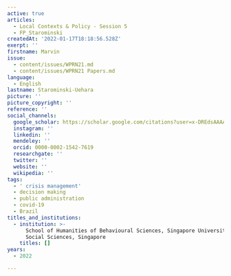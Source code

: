 ```yaml
---
active: true
articles:
  - Local Contexts & Policy - Session 5
  - FP_Starominski
createdAt: '2022-01-17T18:18:56.528Z'
exerpt: ''
firstname: Marvin
issue:
  - content/issues/WPRN21.md
  - content/issues/WPRN21 Papers.md
language:
  - English
lastname: Starominski-Uehara
picture: ''
picture_copyright: ''
reference: ''
social_channels:
  google_scholar: https://scholar.google.com/citations?user=x-DREdsAAAAJ&hl=fr&oi=sra
  instagram: ''
  linkedin: ''
  mendeley: ''
  orcid: 0000-0002-1542-7619
  researchgate: ''
  twitter: ''
  website: ''
  wikipedia: ''
tags:
  - ' crisis management'
  - decision making
  - public administration
  - covid-19
  - Brazil
titles_and_institutions:
  - institution: >-
      School of Humanities of Behavioural Sciences, Singapore University of
      Social Sciences, Singapore
    titles: []
years:
  - 2022

---
```

